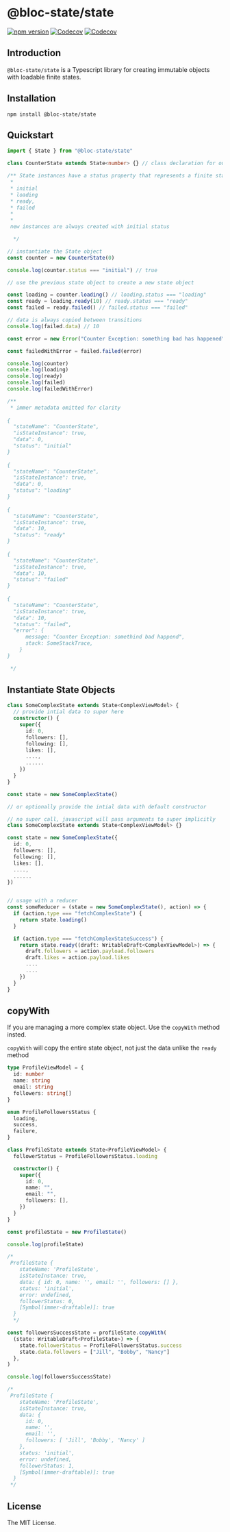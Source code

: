 # @bloc-state/state

[![npm version](https://badgen.net/npm/v/@bloc-state/state?color=black)](https://npm.im/@bloc-state/state)
[![Codecov](https://badgen.net/codecov/c/github/bloc-state/state?color=black)](https://app.codecov.io/gh/bloc-state/state)
[![Codecov](https://badgen.net/npm/license/@bloc-state/state?color=black)](https://raw.githubusercontent.com/bloc-state/state/main/LICENSE)

## Introduction

`@bloc-state/state` is a Typescript library for creating immutable objects with loadable finite states.

## Installation

```
npm install @bloc-state/state
```

## Quickstart

```typescript
import { State } from "@bloc-state/state"

class CounterState extends State<number> {} // class declaration for our state

/** State instances have a status property that represents a finite state it can be in
 * 
 * initial
 * loading 
 * ready, 
 * failed
 * 
 * 
 new instances are always created with initial status

  */

// instantiate the State object
const counter = new CounterState(0)

console.log(counter.status === "initial") // true

// use the previous state object to create a new state object

const loading = counter.loading() // loading.status === "loading"
const ready = loading.ready(10) // ready.status === "ready"
const failed = ready.failed() // failed.status === "failed"

// data is always copied between transitions
console.log(failed.data) // 10

const error = new Error("Counter Exception: something bad has happened")

const failedWithError = failed.failed(error)

console.log(counter)
console.log(loading)
console.log(ready)
console.log(failed)
console.log(failedWithError)

/**
 * immer metadata omitted for clarity
 
{
  "stateName": "CounterState",
  "isStateInstance": true,
  "data": 0,
  "status": "initial"
}
  
{
  "stateName": "CounterState",
  "isStateInstance": true,
  "data": 0,
  "status": "loading"
}
 
{
  "stateName": "CounterState",
  "isStateInstance": true,
  "data": 10,
  "status": "ready"
}
  
{
  "stateName": "CounterState",
  "isStateInstance": true,
  "data": 10,
  "status": "failed"
} 
  
{
  "stateName": "CounterState",
  "isStateInstance": true,
  "data": 10,
  "status": "failed",
  "error": {
	  message: "Counter Exception: somethind bad happend",
	  stack: SomeStackTrace,
	}
}

 */
```

## Instantiate State Objects

```ts
class SomeComplexState extends State<ComplexViewModel> {
  // provide intial data to super here
  constructor() {
    super({
      id: 0,
      followers: [],
      following: [],
      likes: [],
      ....,
      ......
    })
  }
}

const state = new SomeComplexState()

// or optionally provide the intial data with default constructor

// no super call, javascript will pass arguments to super implicitly
class SomeComplexState extends State<ComplexViewModel> {}

const state = new SomeComplexState({
  id: 0,
  followers: [],
  following: [],
  likes: [],
  ....,
  ......
})


// usage with a reducer
const someReducer = (state = new SomeComplexState(), action) => {
  if (action.type === "fetchComplexState") {
    return state.loading()
  }

  if (action.type === "fetchComplexStateSuccess") {
    return state.ready((draft: WritableDraft<ComplexViewModel>) => {
      draft.followers = action.payload.followers
      draft.likes = action.payload.likes
      ....
      ....
    })
  }
}

```

## copyWith

If you are managing a more complex state object.
Use the `copyWith` method insted.

`copyWith` will copy the entire state object, not just the data unlike the `ready` method

```ts
type ProfileViewModel = {
  id: number
  name: string
  email: string
  followers: string[]
}

enum ProfileFollowersStatus {
  loading,
  success,
  failure,
}

class ProfileState extends State<ProfileViewModel> {
  followerStatus = ProfileFollowersStatus.loading

  constructor() {
    super({
      id: 0,
      name: "",
      email: "",
      followers: [],
    })
  }
}

const profileState = new ProfileState()

console.log(profileState)

/* 
 ProfileState {
    stateName: 'ProfileState',
    isStateInstance: true,
    data: { id: 0, name: '', email: '', followers: [] },
    status: 'initial',
    error: undefined,
    followerStatus: 0,
    [Symbol(immer-draftable)]: true
  }
  */

const followersSuccessState = profileState.copyWith(
  (state: WritableDraft<ProfileState>) => {
    state.followerStatus = ProfileFollowersStatus.success
    state.data.followers = ["Jill", "Bobby", "Nancy"]
  },
)

console.log(followersSuccessState)

/*
 ProfileState {
    stateName: 'ProfileState',
    isStateInstance: true,
    data: {
      id: 0,
      name: '',
      email: '',
      followers: [ 'Jill', 'Bobby', 'Nancy' ]
    },
    status: 'initial',
    error: undefined,
    followerStatus: 1,
    [Symbol(immer-draftable)]: true
  }
 */
```

## License

The MIT License.
